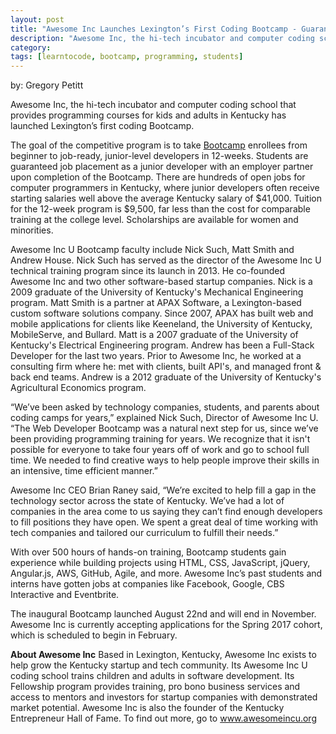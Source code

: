 ```yaml
---
layout: post
title: "Awesome Inc Launches Lexington’s First Coding Bootcamp - Guarantees Job Placement as Web Developer" 
description: "Awesome Inc, the hi-tech incubator and computer coding school that provides programming courses for kids and adults in Kentucky has launched Lexington’s first coding Bootcamp."
category: 
tags: [learntocode, bootcamp, programming, students]
---
```


by: Gregory Petitt

Awesome Inc, the hi-tech incubator and computer coding school that provides programming courses for kids and adults in Kentucky has launched Lexington’s first coding Bootcamp.

<!--break-->

The goal of the competitive program is to take [Bootcamp](https://www.awesomeincu.com/bootcamp/) enrollees from beginner to job-ready, junior-level developers in 12-weeks. Students are guaranteed job placement as a junior developer with an employer partner upon completion of the Bootcamp. There are hundreds of open jobs for computer programmers in Kentucky, where junior developers often receive starting salaries well above the average Kentucky salary of $41,000. Tuition for the 12-week program is $9,500, far less than the cost for comparable training at the college level.  Scholarships are available for women and minorities. 

Awesome Inc U Bootcamp faculty include Nick Such, Matt Smith and Andrew House. Nick Such has served as the director of the Awesome Inc U technical training program since its launch in 2013. He co-founded Awesome Inc and two other software-based startup companies. Nick is a 2009 graduate of the University of Kentucky's Mechanical Engineering program. Matt Smith is a partner at APAX Software, a Lexington-based custom software solutions company. Since 2007, APAX has built web and mobile applications for clients like Keeneland, the University of Kentucky, MobileServe, and Bullard. Matt is a 2007 graduate of the University of Kentucky's Electrical Engineering program. Andrew has been a Full-Stack Developer for the last two years. Prior to Awesome Inc, he worked at a consulting firm where he: met with clients, built API's, and managed front & back end teams. Andrew is a 2012 graduate of the University of Kentucky's Agricultural Economics program.

“We’ve been asked by technology companies, students, and parents about coding camps for years,” explained Nick Such, Director of Awesome Inc U. “The Web Developer Bootcamp was a natural next step for us, since we’ve been providing programming training for years. We recognize that it isn't possible for everyone to take four years off of work and go to school full time. We needed to find creative ways to help people improve their skills in an intensive, time efficient manner.”

Awesome Inc CEO Brian Raney said, “We’re excited to help fill a gap in the technology sector across the state of Kentucky. We’ve had a lot of companies in the area come to us saying they can’t find enough developers to fill positions they have open. We spent a great deal of time working with tech companies and tailored our curriculum to fulfill their needs.”

With over 500 hours of hands-on training, Bootcamp students gain experience while building projects using HTML, CSS, JavaScript, jQuery, Angular.js, AWS, GitHub, Agile, and more. Awesome Inc’s past students and interns have gotten jobs at companies like Facebook, Google, CBS Interactive and Eventbrite.

The inaugural Bootcamp launched August 22nd and will end in November. Awesome Inc is currently accepting applications for the Spring 2017 cohort, which is scheduled to begin in February.

**About Awesome Inc**
Based in Lexington, Kentucky, Awesome Inc exists to help grow the Kentucky startup and tech community.  Its Awesome Inc U coding school trains children and adults in software development. Its Fellowship program provides training, pro bono business services and access to mentors and investors for startup companies with demonstrated market potential.  Awesome Inc is also the founder of the Kentucky Entrepreneur Hall of Fame. To find out more, go to www.awesomeincu.org

<div class="a2a_kit a2a_kit_size_32 a2a_default_style">
	<a class="a2a_dd" href="https://www.addtoany.com/share"></a>
	<a class="a2a_button_facebook"></a>
	<a class="a2a_button_twitter"></a>
	<a class="a2a_button_linkedin"></a>
</div>
<script async src="https://static.addtoany.com/menu/page.js"></script>